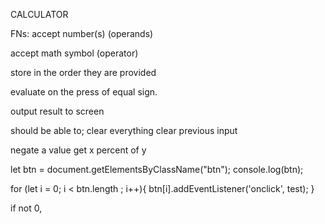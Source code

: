CALCULATOR

FNs:
accept number(s) (operands)

accept math symbol (operator)

store in the order they are provided

evaluate on the press of equal sign.

output result to screen

should be able to;
 clear everything
 clear previous input

 negate a value
 get x percent of y


let btn = document.getElementsByClassName("btn");
console.log(btn);

for (let i = 0; i < btn.length ; i++){
    btn[i].addEventListener('onclick', test);
}


if not 0, 